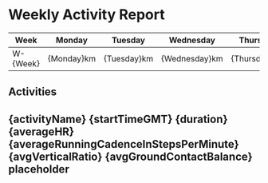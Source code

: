 # Weekly Activity Report

| Week     | Monday      | Tuesday      | Wednesday      | Thursday      | Friday      | Saturday      | Sunday      | Weekly Total      |
| -------- | ----------- | ------------ | -------------- | ------------- | ----------- | ------------- | ----------- | ----------------- |
| W-{Week} | {Monday}km | {Tuesday}km | {Wednesday}km | {Thursday}km | {Friday}km | {Saturday}km | {Sunday}km | {WeeklyTotal}km |

## Activities

{activityName}
{startTimeGMT}
{duration}
{averageHR}
{averageRunningCadenceInStepsPerMinute}
{avgVerticalRatio}
{avgGroundContactBalance}
placeholder
---